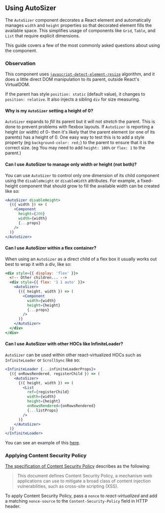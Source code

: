 Using AutoSizer
---------------

The `AutoSizer` component decorates a React element and automatically manages `width` and `height` properties so that decorated element fills the available space. This simplifies usage of components like `Grid`, `Table`, and `List` that require explicit dimensions.

This guide covers a few of the most commonly asked questions about using the component.

### Observation

This component uses [`javascript-detect-element-resize`](https://github.com/sdecima/javascript-detect-element-resize) algorithm, and it does a little direct DOM manipulation to its parent, outside React's VirtualDOM.

If the parent has style `position: static` (default value), it changes to `position: relative`. It also injects a sibling `div` for size measuring.

#### Why is my `AutoSizer` setting a height of 0?
`AutoSizer` expands to _fill_ its parent but it will not _stretch_ the parent.
This is done to prevent problems with flexbox layouts.
If `AutoSizer` is reporting a height (or width) of 0- then it's likely that the parent element (or one of its parents) has a height of 0.
One easy way to test this is to add a style property (eg `background-color: red;`) to the parent to ensure that it is the correct size.
(eg You may need to add `height: 100%` or `flex: 1` to the parent.)

#### Can I use AutoSizer to manage only width or height (not both)?
You can use `AutoSizer` to control only one dimension of its child component using the `disableHeight` or `disableWidth` attributes. For example, a fixed-height component that should grow to fill the available width can be created like so:

```jsx
<AutoSizer disableHeight>
  {({ width }) => (
    <Component
      height={200}
      width={width}
      {...props}
    />
  )}
</AutoSizer>
```

#### Can I use AutoSizer within a flex container?
When using an `AutoSizer` as a direct child of a flex box it usually works out best to wrap it with a div, like so:

```jsx
<div style={{ display: 'flex' }}>
  <!-- Other children... -->
  <div style={{ flex: '1 1 auto' }}>
    <AutoSizer>
      {({ height, width }) => (
        <Component
          width={width}
          height={height}
          {...props}
        />
      )}
    </AutoSizer>
  </div>
</div>
```

#### Can I use AutoSizer with other HOCs like InfiniteLoader?
`AutoSizer` can be used within other react-virtualized HOCs such as `InfiniteLoader` or `ScrollSync` like so:

```jsx
<InfiniteLoader {...infiniteLoaderProps}>
  {({ onRowsRendered, registerChild }) => (
    <AutoSizer>
      {({ height, width }) => (
        <List
          ref={registerChild}
          width={width}
          height={height}
          onRowsRendered={onRowsRendered}
          {...listProps}
        />
      )}
    </AutoSizer>
  )}
</InfiniteLoader>
```

You can see an example of this [here](https://bvaughn.github.io/react-virtualized/#/components/InfiniteLoader).

### Applying Content Security Policy
[The specification of Content Security Policy](https://www.w3.org/TR/2016/REC-CSP2-20161215/#intro)
describes as the following:

> This document defines Content Security Policy, a mechanism web applications
> can use to mitigate a broad class of content injection vulnerabilities, such
> as cross-site scripting (XSS).

To apply Content Security Policy, pass a `nonce` to _react-virtualized_ and add a matching `nonce-source` to the `Content-Security-Policy` field in HTTP header.
